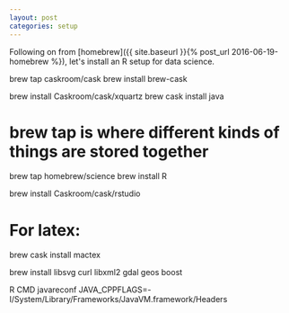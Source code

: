 ```yaml
---
layout: post
categories: setup
---
```

Following on from [homebrew]({{ site.baseurl }}{% post_url 2016-06-19-homebrew %}), let's install an R setup for data science.


brew tap caskroom/cask
brew install brew-cask

brew install Caskroom/cask/xquartz
brew cask install java

# brew tap is where different kinds of things are stored together
brew tap homebrew/science
brew install R

brew install Caskroom/cask/rstudio

# For latex:
brew cask install mactex

brew install libsvg curl libxml2 gdal geos boost

R CMD javareconf JAVA_CPPFLAGS=-I/System/Library/Frameworks/JavaVM.framework/Headers

